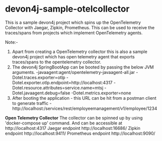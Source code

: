 # devon4j-sample-otelcollector
This is a sample devon4j project which spins up the OpenTelemetry Collector with Jaegar, Zipkin, Prometheus. This can be used to receive the traces/spans from projects which implement OpenTelemetry agents.

Note:-
1) Apart from creating a OpenTelemetry collector this is also a sample devon4j project which has open telemetry agent that exports traces/spans to the opentelemetry collector.
2) The devon4j SpringBootApp can be booted by passing the below JVM arguments.
-javaagent:agent/opentelemetry-javaagent-all.jar -Dotel.traces.exporter=otlp -Dotel.exporter.otlp.endpoint=http://localhost:4317 -Dotel.resource.attributes=service.name=mtsj -Dotel.javaagent.debug=false -Dotel.metrics.exporter=none
3) After booting the application - this URL can be hit from a postman client to generate traffic - http://localhost:<PORT>/services/rest/employeemanagement/v1/employee/1234

**Open Telemetry Collector**
The collector can be spinned up by using 'docker-compose up' command. And can be accessible at http://localhost:4317
Jaegar endpoint http://localhost:16686/
Zipkin endpoint http://localhost:9411/
Prometheus endpoint http://localhost:9090/
